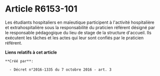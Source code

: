 # Article R6153-101

Les étudiants hospitaliers en maïeutique participent à l'activité hospitalière et extrahospitalière sous la responsabilité du
praticien référent désigné par le responsable pédagogique du lieu de stage de la structure d'accueil. Ils exécutent les
tâches et les actes qui leur sont confiés par le praticien référent.

**Liens relatifs à cet article**

	**Créé par**:

	  - Décret n°2016-1335 du 7 octobre 2016 - art. 3
